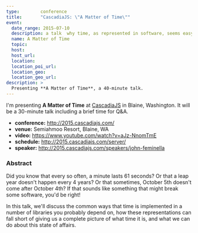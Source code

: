 ```yaml
---
type:        conference
title:       "CascadiaJS: \"A Matter of Time\""
event:
  date_range: 2015-07-10
  description: a talk  why time, as represented in software, seems easy but is actually hard
  name: A Matter of Time
  topic:
  host:
  host_url:
  location:
  location_poi_url:
  location_geo:
  location_geo_url:
description: >
  Presenting **A Matter of Time**, a 40-minute talk.
---
```


I'm presenting **A Matter of Time** at [CascadiaJS](http://2015.cascadiajs.com/) in Blaine, Washington. It will be a 30-minute talk including a brief time for Q&A.

* **conference:** <http://2015.cascadiajs.com/>
* **venue:** Semiahmoo Resort, Blaine, WA
* **video:** <https://www.youtube.com/watch?v=aJz-NnomTmE>
* **schedule:** <http://2015.cascadiajs.com/server/>
* **speaker:** <http://2015.cascadiajs.com/speakers/john-feminella>

### Abstract

Did you know that every so often, a minute lasts 61 seconds? Or that a leap year doesn't happen every 4 years? Or that sometimes, October 5th doesn't come after October 4th? If that sounds like something that might break some software, you'd be right!

In this talk, we'll discuss the common ways that time is implemented in a number of libraries you probably depend on, how these representations can fall short of giving us a complete picture of what time it is, and what we can do about this state of affairs.
